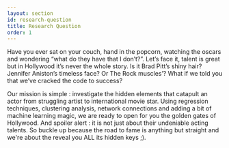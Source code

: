 ```yaml
---
layout: section
id: research-question
title: Research Question
order: 1
---
```


Have you ever sat on your couch, hand in the popcorn, watching the oscars and wondering “what do they have that I don’t?”. 
Let’s face it, talent is great but in Hollywood it’s never the whole story. Is it Brad Pitt’s shiny hair? Jennifer Aniston’s timeless face? Or The Rock muscles’? 
What if we told you that we’ve cracked the code to success?

Our mission is simple : investigate the hidden elements that catapult an actor from struggling artist to international movie star. Using regression techniques, clustering analysis, network connections and adding a bit of machine learning magic, we are ready to open for you the golden gates of Hollywood. And spoiler alert : it is not just about their undeniable acting talents. So buckle up because the road to fame is anything but straight and we're about the reveal you ALL its hidden keys ;).
